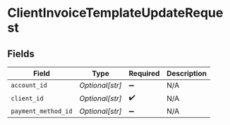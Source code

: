 # ClientInvoiceTemplateUpdateRequest


## Fields

| Field               | Type                | Required            | Description         |
| ------------------- | ------------------- | ------------------- | ------------------- |
| `account_id`        | *Optional[str]*     | :heavy_minus_sign:  | N/A                 |
| `client_id`         | *Optional[str]*     | :heavy_check_mark:  | N/A                 |
| `payment_method_id` | *Optional[str]*     | :heavy_minus_sign:  | N/A                 |